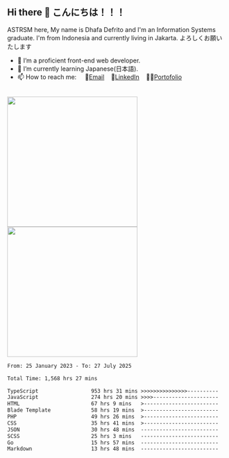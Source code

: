 ## Hi there 👋 こんにちは！！！
ASTRSM here, My name is Dhafa Defrito and I'm an Information Systems graduate. I'm from Indonesia and currently living in Jakarta. よろしくお願いたします

- 🔭 I’m a proficient front-end web developer.
- 🌱 I’m currently learning Japanese(日本語).
- 📫 How to reach me: &nbsp;&nbsp;&nbsp;&nbsp;📧[Email](ddefrito@gmail.com)&nbsp;&nbsp;&nbsp;&nbsp;💼[LinkedIn](https://www.linkedin.com/in/dhafad)&nbsp;&nbsp;&nbsp;&nbsp;👨‍🎨[Portofolio](https://ddefrito.vercel.app/)

<br>

<div align="left">
  <img src="https://media1.tenor.com/m/F96DSPtSiSgAAAAd/isekaijoucho-kamitsubaki.gif" height="300" />
	<a href="https://last.fm/user/nerumaeni"><img src="https://lastfm-recently-played.vercel.app/api?user=nerumaeni&count=5" height="300" /></a>
</div=

<!--START_SECTION:waka-->

```txt
From: 25 January 2023 - To: 27 July 2025

Total Time: 1,568 hrs 27 mins

TypeScript                 953 hrs 31 mins >>>>>>>>>>>>>>>----------   60.79 %
JavaScript                 274 hrs 20 mins >>>>---------------------   17.49 %
HTML                       67 hrs 9 mins   >------------------------   04.28 %
Blade Template             58 hrs 19 mins  >------------------------   03.72 %
PHP                        49 hrs 26 mins  >------------------------   03.15 %
CSS                        35 hrs 41 mins  >------------------------   02.28 %
JSON                       30 hrs 48 mins  -------------------------   01.96 %
SCSS                       25 hrs 3 mins   -------------------------   01.60 %
Go                         15 hrs 57 mins  -------------------------   01.02 %
Markdown                   13 hrs 48 mins  -------------------------   00.88 %
```

<!--END_SECTION:waka-->
